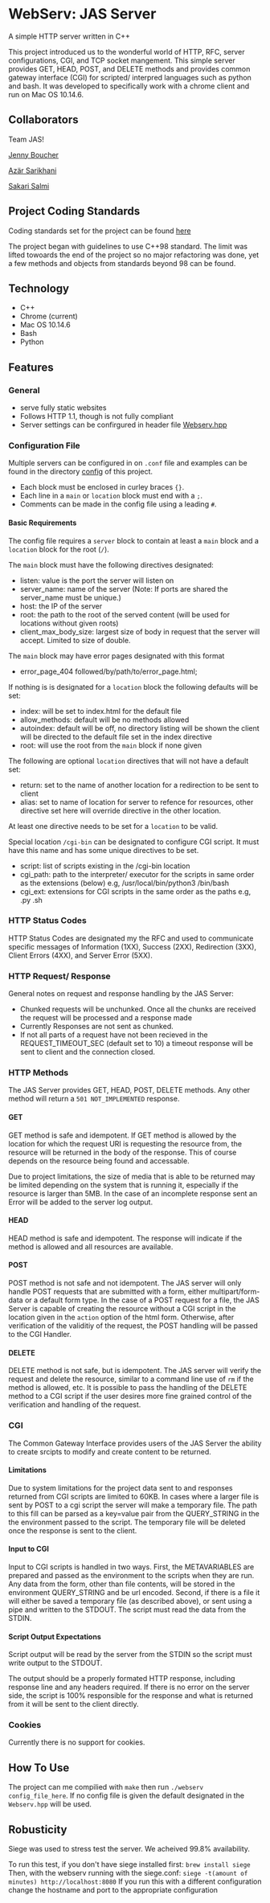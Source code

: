 # WebServ: JAS Server

A simple HTTP server written in C++

This project introduced us to the wonderful world of HTTP, RFC, server configurations, CGI, and TCP socket mangement. 
This simple server provides GET, HEAD, POST, and DELETE methods and provides common gateway interface (CGI) for scripted/  interpred languages such as python and bash. It was developed to specifically work with a chrome client and run on Mac OS 10.14.6.

## Collaborators

Team JAS!

[Jenny Boucher](https://github.com/jboucher154)

[Azär Sarikhani](https://github.com/azarSarikhani)

[Sakari Salmi](https://github.com/sakarisalmi)

## Project Coding Standards

Coding standards set for the project can be found [here](project_standards/standards.md)

The project began with guidelines to use C++98 standard. The limit was lifted towoards the end of the project so no major refactoring was done, yet a few methods and objects from standards beyond 98 can be found.

## Technology

- C++
- Chrome (current)
- Mac OS 10.14.6
- Bash
- Python

## Features

### General

- serve fully static websites
- Follows HTTP 1.1, though is not fully compliant
- Server settings can be confirgured in header file [Webserv.hpp](include/WebServ.hpp)

### Configuration File

Multiple servers can be configured in on `.conf` file and examples can be found in the directory [config](config) of this project.

- Each block must be enclosed in curley braces `{}`.
- Each  line in a `main` or `location` block must end with a `;`.
- Comments can be made in the config file using a leading `#`.

#### Basic Requirements

The config file requires a `server` block to contain at least a `main` block and a `location` block for the root (`/`). 

The `main` block must have the following directives designated:
- listen: value is the port the server will listen on
- server_name: name of the server (Note: If ports are shared the server_name must be unique.)
- host: the IP of the server
- root: the path to the root of the served content (will be used for locations without given roots)
- client_max_body_size: largest size of body in request that the server will accept. Limited to size of double.

The `main` block may have error pages designated with this format
- error_page_404 followed/by/path/to/error_page.html;

If nothing is is designated for a `location` block the following defaults will be set:
- index: will be set to index.html for the default file
- allow_methods: default will be no methods allowed
- autoindex: default will be off, no directory listing will be shown the client will be directed to the default file set in the index directive
- root: will use the root from the `main` block if none given


The following are optional `location` directives that will not have a default set:
- return: set to the name of another location for a redirection to be sent to client
- alias: set to name of location for server to refence for resources, other directive set here will override directive in the other location.

At least one directive needs to be set for a `location` to be valid.

Special location `/cgi-bin` can be designated to configure CGI script. It must have this name and has some unique directives to be set.
- script: list of scripts existing in the /cgi-bin location
- cgi_path: path to the interpreter/ executor for the scripts in same order as the extensions (below) e.g, /usr/local/bin/python3 /bin/bash
- cgi_ext: extensions for CGI scripts in the same order as the paths e.g, .py .sh

### HTTP Status Codes

HTTP Status Codes are designated my the RFC and used to communicate specific messages of Information (1XX), Success (2XX), Redirection (3XX), Client Errors (4XX), and Server Error (5XX).

### HTTP Request/ Response

General notes on request and response handling by the JAS Server:
- Chunked requests will be unchunked. Once all the chunks are received the request will be processed and a response made
- Currently Responses are not sent as chunked.
- If not all parts of a request have not been recieved in the REQUEST_TIMEOUT_SEC (default set to 10) a timeout response will be sent to client and the connection closed.

### HTTP Methods

The JAS Server provides GET, HEAD, POST, DELETE methods. Any other method will return a `501 NOT_IMPLEMENTED` response.

#### GET

GET method is safe and idempotent. If GET method is allowed by the location for which the request URI is requesting the resource from, the resource will be returned in the body of the response. This of course depends on the resource being found and accessable.

Due to project limitations, the size of media that is able to be returned may be limited depending on the system that is running it, especially if the resource is larger than 5MB. In the case of an incomplete response sent an Error will be added to the server log output.

#### HEAD

HEAD method is safe and idempotent. The response will indicate if the method is allowed and all resources are available.

#### POST

POST method is not safe and not idempotent. The JAS server will only handle POST requests that are submitted with a form, either multipart/form-data or a default form type. 
In the case of a POST request for a file, the JAS Server is capable of creating the resource without a CGI script in the location given in the `action` option of the html form. Otherwise, after verification of the validitiy of the request, the POST handling will be passed to the CGI Handler.

#### DELETE

DELETE method is not safe, but is idempotent. The JAS server will verify the request and delete the resource, similar to a command line use of `rm` if the method is allowed, etc. It is possible to pass the handling of the DELETE method to a CGI script if the user desires more fine grained control of the verification and handling of the request.

### CGI

The Common Gateway Interface provides users of the JAS Server the ability to create srcipts to modify and create content to be returned.

#### Limitations

Due to system limitations for the project data sent to and responses returned from CGI scripts are limited to 60KB.
In cases where a larger file is sent by POST to a cgi script the server will make a temporary file. The path to this fill can be parsed as a key=value pair from the QUERY_STRING in the the environment passed to the script. The temporary file will be deleted once the response is sent to the client.

#### Input to CGI

Input to CGI scripts is handled in two ways.
First, the METAVARIABLES are prepared and passed as the environment to the scripts when they are run. Any data from the form, other than file contents, will be stored in the environment QUERY_STRING and be url encoded.
Second, if there is a file it will either be saved a temporary file (as described above), or sent using a pipe and written to the STDOUT. The script must read the data from the STDIN.

#### Script Output Expectations

Script output will be read by the server from the STDIN so the script must write output to the STDOUT.

The output should be a properly formated HTTP response, including response line and any headers required. If there is no error on the server side, the script is 100% responsible for the response and what is returned from it will be sent to the client directly.

### Cookies

Currently there is no support for cookies.

## How To Use

The project can me compilied with `make` then run `./webserv config_file_here`.
If no config file is given the default designated in the `Webserv.hpp` will be used.

## Robusticity

Siege was used to stress test the server. We acheived 99.8% availability.

To run this test, if you don't have siege installed first: `brew install siege`
Then, with the webserv running with the siege.conf: `siege -t(amount of minutes) http://localhost:8080`
If you run this with a different configuration change the hostname and port to the appropriate configuration

